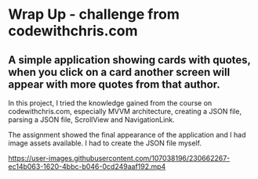 # **Wrap Up - challenge from codewithchris.com**
## A simple application showing cards with quotes, when you click on a card another screen will appear with more quotes from that author.

In this project, I tried the knowledge gained from the course on codewithchris.com, especially MVVM architecture, creating a JSON file, parsing a JSON file, ScrollView and NavigationLink.

The assignment showed the final appearance of the application and I had image assets available. I had to create the JSON file myself.

https://user-images.githubusercontent.com/107038196/230662267-ec14b063-1620-4bbc-b046-0cd249aaf192.mp4
